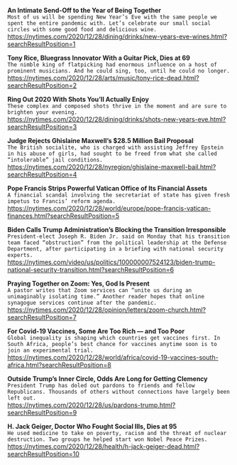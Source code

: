 **An Intimate Send-Off to the Year of Being Together**\
`Most of us will be spending New Year’s Eve with the same people we spent the entire pandemic with. Let’s celebrate our small social circles with some good food and delicious wine.`\
https://nytimes.com/2020/12/28/dining/drinks/new-years-eve-wines.html?searchResultPosition=1

**Tony Rice, Bluegrass Innovator With a Guitar Pick, Dies at 69**\
`The nimble king of flatpicking had enormous influence on a host of prominent musicians. And he could sing, too, until he could no longer.`\
https://nytimes.com/2020/12/28/arts/music/tony-rice-dead.html?searchResultPosition=2

**Ring Out 2020 With Shots You’ll Actually Enjoy**\
`These complex and composed shots thrive in the moment and are sure to brighten your evening.`\
https://nytimes.com/2020/12/28/dining/drinks/shots-new-years-eve.html?searchResultPosition=3

**Judge Rejects Ghislaine Maxwell’s $28.5 Million Bail Proposal**\
`The British socialite, who is charged with assisting Jeffrey Epstein in his abuse of girls, had sought to be freed from what she called “intolerable” jail conditions.`\
https://nytimes.com/2020/12/28/nyregion/ghislaine-maxwell-bail.html?searchResultPosition=4

**Pope Francis Strips Powerful Vatican Office of Its Financial Assets**\
`A financial scandal involving the secretariat of state has given fresh impetus to Francis’ reform agenda.`\
https://nytimes.com/2020/12/28/world/europe/pope-francis-vatican-finances.html?searchResultPosition=5

**Biden Calls Trump Administration’s Blocking the Transition Irresponsible**\
`President-elect Joseph R. Biden Jr. said on Monday that his transition team faced “obstruction” from the political leadership at the Defense Department, after participating in a briefing with national security experts.`\
https://nytimes.com/video/us/politics/100000007524123/biden-trump-national-security-transition.html?searchResultPosition=6

**Praying Together on Zoom: Yes, God Is Present**\
`A pastor writes that Zoom services can “unite us during an unimaginably isolating time.” Another reader hopes that online synagogue services continue after the pandemic.`\
https://nytimes.com/2020/12/28/opinion/letters/zoom-church.html?searchResultPosition=7

**For Covid-19 Vaccines, Some Are Too Rich — and Too Poor**\
`Global inequality is shaping which countries get vaccines first. In South Africa, people’s best chance for vaccines anytime soon is to join an experimental trial.`\
https://nytimes.com/2020/12/28/world/africa/covid-19-vaccines-south-africa.html?searchResultPosition=8

**Outside Trump’s Inner Circle, Odds Are Long for Getting Clemency**\
`President Trump has doled out pardons to friends and fellow Republicans. Thousands of others without connections have largely been left out.`\
https://nytimes.com/2020/12/28/us/pardons-trump.html?searchResultPosition=9

**H. Jack Geiger, Doctor Who Fought Social Ills, Dies at 95**\
`He used medicine to take on poverty, racism and the threat of nuclear destruction. Two groups he helped start won Nobel Peace Prizes.`\
https://nytimes.com/2020/12/28/health/h-jack-geiger-dead.html?searchResultPosition=10

